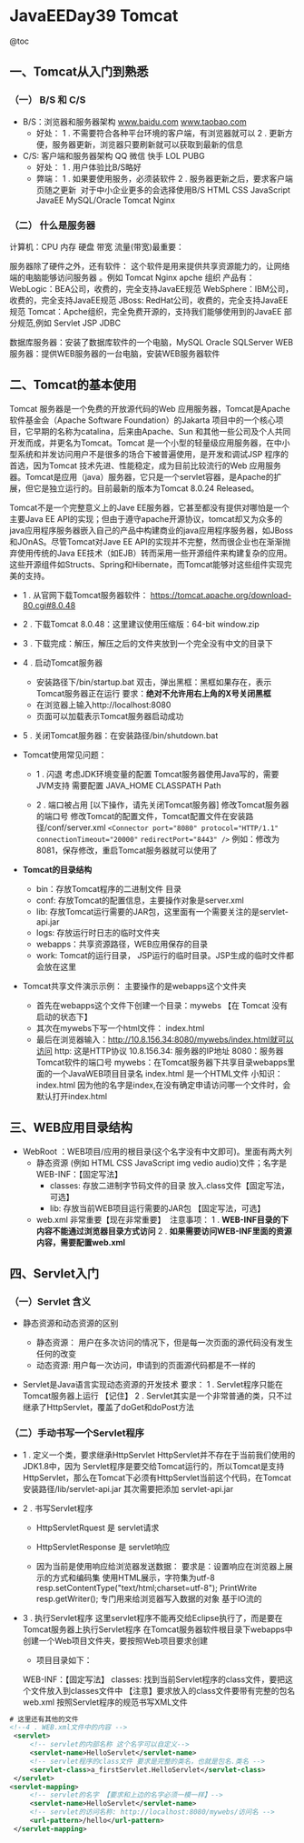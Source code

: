 # JavaEEDay39 Tomcat
@toc

## 一、Tomcat从入门到熟悉

### （一） B/S 和 C/S

- B/S：浏览器和服务器架构
 www.baidu.com  www.taobao.com
  -  好处：
 1 . 不需要符合各种平台环境的客户端，有浏览器就可以
 2 . 更新方便，服务器更新，浏览器只要刷新就可以获取到最新的信息
​
- C/S: 客户端和服务器架构
 QQ 微信 快手  LOL PUBG
  -  好处：
 1 . 用户体验比B/S略好
  -  弊端：
 1 . 如果要使用服务，必须装软件
 2 . 服务器更新之后，要求客户端页随之更新
​
对于中小企业更多的会选择使用B/S
HTML CSS JavaScript JavaEE MySQL/Oracle Tomcat Nginx

### （二） 什么是服务器
计算机：CPU  内存  硬盘  带宽
流量(带宽)最重要：

服务器除了硬件之外，还有软件：
这个软件是用来提供共享资源能力的，让网络端的电脑能够访问服务器 。例如 Tomcat  Nginx  apche 组织
产品有：
 WebLogic：BEA公司，收费的，完全支持JavaEE规范
 WebSphere：IBM公司，收费的，完全支持JavaEE规范
 JBoss: RedHat公司，收费的，完全支持JavaEE规范
 Tomcat：Apche组织，完全免费开源的，支持我们能够使用到的JavaEE 部分规范,例如 Servlet  JSP  JDBC

数据库服务器：安装了数据库软件的一个电脑，MySQL Oracle SQLServer
WEB服务器：提供WEB服务器的一台电脑，安装WEB服务器软件

## 二、Tomcat的基本使用

Tomcat 服务器是一个免费的开放源代码的Web 应用服务器，Tomcat是Apache 软件基金会（Apache Software Foundation）的Jakarta 项目中的一个核心项目，它早期的名称为catalina，后来由Apache、Sun 和其他一些公司及个人共同开发而成，并更名为Tomcat。Tomcat 是一个小型的轻量级应用服务器，在中小型系统和并发访问用户不是很多的场合下被普遍使用，是开发和调试JSP 程序的首选，因为Tomcat 技术先进、性能稳定，成为目前比较流行的Web 应用服务器。Tomcat是应用（java）服务器，它只是一个servlet容器，是Apache的扩展，但它是独立运行的。目前最新的版本为Tomcat 8.0.24 Released。

Tomcat不是一个完整意义上的Jave EE服务器，它甚至都没有提供对哪怕是一个主要Java EE API的实现；但由于遵守apache开源协议，tomcat却又为众多的java应用程序服务器嵌入自己的产品中构建商业的java应用程序服务器，如JBoss和JOnAS。尽管Tomcat对Jave EE API的实现并不完整，然而很企业也在渐渐抛弃使用传统的Java EE技术（如EJB）转而采用一些开源组件来构建复杂的应用。这些开源组件如Structs、Spring和Hibernate，而Tomcat能够对这些组件实现完美的支持。

 * 1 . 从官网下载Tomcat服务器软件： https://tomcat.apache.org/download-80.cgi#8.0.48

 * 2 . 下载Tomcat 8.0.48：这里建议使用压缩版：64-bit window.zip

 * 3 . 下载完成：解压，解压之后的文件夹放到一个完全没有中文的目录下
  
 * 4 . 启动Tomcat服务器
   *  安装路径下/bin/startup.bat  双击，弹出黑框：黑框如果存在，表示Tomcat服务器正在运行
要求：**绝对不允许用右上角的X号关闭黑框** 
   * 在浏览器上输入http://localhost:8080
   * 页面可以加载表示Tomcat服务器启动成功
   
 * 5 . 关闭Tomcat服务器：在安装路径/bin/shutdown.bat

- Tomcat使用常见问题：
   - 1 . 闪退
   考虑JDK环境变量的配置
 Tomcat服务器使用Java写的，需要JVM支持
 需要配置 JAVA_HOME CLASSPATH Path

  -  2 . 端口被占用
 [以下操作，请先关闭Tomcat服务器]
 修改Tomcat服务器的端口号
 修改Tomcat的配置文件，Tomcat配置文件在安装路径/conf/server.xml
 `<Connector port="8080" protocol="HTTP/1.1"`
 `connectionTimeout="20000"`
 `redirectPort="8443" />`
 例如：修改为8081，保存修改，重启Tomcat服务器就可以使用了

- **Tomcat的目录结构**
  - bin：存放Tomcat程序的二进制文件 目录
  - conf: 存放Tomcat的配置信息，主要操作对象是server.xml
  - lib: 存放Tomcat运行需要的JAR包，这里面有一个需要关注的是servlet-api.jar
  - logs: 存放运行时日志的临时文件夹
  - webapps：共享资源路径，WEB应用保存的目录
  - work: Tomcat的运行目录， JSP运行的临时目录。JSP生成的临时文件都会放在这里

- Tomcat共享文件演示示例： 
 主要操作的是webapps这个文件夹
  -  首先在webapps这个文件下创建一个目录：mywebs 【在 Tomcat 没有启动的状态下】
   - 其次在mywebs下写一个html文件： index.html
  - 最后在浏览器输入：http://10.8.156.34:8080/mywebs/index.html就可以访问
 http: 这是HTTP协议
 10.8.156.34: 服务器的IP地址
 8080：服务器Tomcat软件的端口号
 mywebs：在Tomcat服务器下共享目录webapps里面的一个JavaWEB项目目录名
 index.html 是一个HTML文件
小知识：
 index.html 因为他的名字是index,在没有确定申请访问哪一个文件时，会默认打开index.html

## 三、WEB应用目录结构
- WebRoot  ：WEB项目/应用的根目录(这个名字没有中文即可)。里面有两大列
  - 静态资源 (例如 HTML CSS JavaScript img vedio audio)文件；名字是 WEB-INF：【固定写法】
     - classes: 存放二进制字节码文件的目录 放入.class文件【固定写法，可选】
     -  lib: 存放当前WEB项目运行需要的JAR包 【固定写法，可选】
  - web.xml 非常重要【现在非常重要】
​
注意事项：
 1 . **WEB-INF目录的下内容不能通过浏览器目录方式访问**
 2 . **如果需要访问WEB-INF里面的资源内容，需要配置web.xml**



## 四、Servlet入门

### （一）Servlet 含义

- 静态资源和动态资源的区别
  - 静态资源：
用户在多次访问的情况下，但是每一次页面的源代码没有发生任何的改变
  - 动态资源:
 用户每一次访问，申请到的页面源代码都是不一样的

- Servlet是Java语言实现动态资源的开发技术
要求：
 1 . Servlet程序只能在Tomcat服务器上运行  【记住】
 2 . Servlet其实是一个非常普通的类，只不过继承了HttpServlet，覆盖了doGet和doPost方法

### （二）手动书写一个Servlet程序

- 1 . 定义一个类，要求继承HttpServlet
 HttpServlet并不存在于当前我们使用的JDK1.8中，因为 Servlet程序是要交给Tomcat运行的，所以Tomcat是支持HttpServlet，那么在Tomcat下必须有HttpServlet当前这个代码，在Tomcat安装路径/lib/servlet-api.jar
其次需要把添加 servlet-api.jar
- 2 . 书写Servlet程序
   - HttpServletRquest    是  servlet请求
   - HttpServletResponse   是 servlet响应

  - 因为当前是使用响应给浏览器发送数据：
 要求是：设置响应在浏览器上展示的方式和编码集 使用HTML展示，字符集为utf-8
 resp.setContentType("text/html;charset=utf-8");
 PrintWrite resp.getWriter(); 专门用来给浏览器写入数据的对象 基于IO流的

- 3 . 执行Servlet程序
 这里servlet程序不能再交给Eclipse执行了，而是要在Tomcat服务器上执行Servlet程序
 在Tomcat服务器软件根目录下webapps中创建一个Web项目文件夹，要按照Web项目要求创建
  - 项目目录如下：


  WEB-INF：【固定写法】
          classes:    找到当前Servlet程序的class文件，要把这个文件放入到classes文件中
 【注意】要求放入的class文件要带有完整的包名
           web.xml 按照Servlet程序的规范书写XML文件
```xml
# 这里还有其他的文件
<!--4 . WEB.xml文件中的内容 -->
 <servlet>
     <!-- servlet的内部名称 这个名字可以自定义-->
     <servlet-name>HelloServlet</servlet-name>
     <!-- servlet程序的class文件 要求是完整的类名，也就是包名.类名 -->
     <servlet-class>a_firstServlet.HelloServlet</servlet-class>
 </servlet>
<servlet-mapping>
     <!-- servlet的名字 【要求和上边的名字必须一模一样】-->
     <servlet-name>HelloServlet</servlet-name>
     <!-- servlet的访问名称: http://localhost:8080/mywebs/访问名 -->
     <url-pattern>/hello</url-pattern>
 </servlet-mapping>
```

 
